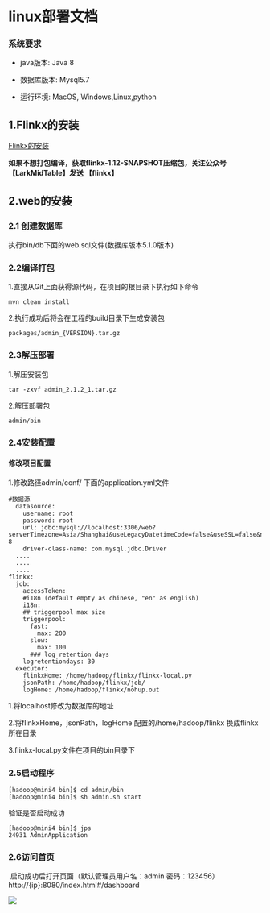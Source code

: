 # linux部署文档

### 系统要求

* java版本: Java 8

* 数据库版本: Mysql5.7

* 运行环境: MacOS, Windows,Linux,python

  

## 1.Flinkx的安装

[Flinkx的安装](https://github.com/DTStack/flinkx/blob/master/docs/quickstart.md)

**如果不想打包编译，获取flinkx-1.12-SNAPSHOT压缩包，关注公众号【LarkMidTable】发送 【flinkx】**  

## 2.web的安装

### 2.1 创建数据库

执行bin/db下面的web.sql文件(数据库版本5.1.0版本)

### 2.2编译打包

1.直接从Git上面获得源代码，在项目的根目录下执行如下命令

```
mvn clean install 
```

2.执行成功后将会在工程的build目录下生成安装包

```
packages/admin_{VERSION}.tar.gz
```

### 2.3解压部署

1.解压安装包

```
tar -zxvf admin_2.1.2_1.tar.gz 
```

2.解压部署包

```
admin/bin
```

### 2.4安装配置

#### 修改项目配置

1.修改路径admin/conf/ 下面的application.yml文件

```
#数据源
  datasource:
    username: root
    password: root
    url: jdbc:mysql://localhost:3306/web?serverTimezone=Asia/Shanghai&useLegacyDatetimeCode=false&useSSL=false&nullNamePatternMatchesAll=true&useUnicode=true&characterEncoding=UTF-8
    driver-class-name: com.mysql.jdbc.Driver
  ....
  ....
  ....
flinkx:
  job:
    accessToken:
    #i18n (default empty as chinese, "en" as english)
    i18n:
    ## triggerpool max size
    triggerpool:
      fast:
        max: 200
      slow:
        max: 100
      ### log retention days
    logretentiondays: 30
  executor:
    flinkxHome: /home/hadoop/flinkx/flinkx-local.py
    jsonPath: /home/hadoop/flinkx/job/
    logHome: /home/hadoop/flinkx/nohup.out
```

1.将localhost修改为数据库的地址

2.将flinkxHome，jsonPath，logHome 配置的/home/hadoop/flinkx 换成flinkx所在目录

3.flinkx-local.py文件在项目的bin目录下



### 2.5启动程序

```
[hadoop@mini4 bin]$ cd admin/bin
[hadoop@mini4 bin]$ sh admin.sh start
```

验证是否启动成功

```
[hadoop@mini4 bin]$ jps
24931 AdminApplication
```

### 2.6访问首页

​    启动成功后打开页面（默认管理员用户名：admin 密码：123456） http://{ip}:8080/index.html#/dashboard

**![](https://img2022.cnblogs.com/blog/622382/202201/622382-20220124162212117-942279447.jpg)**






